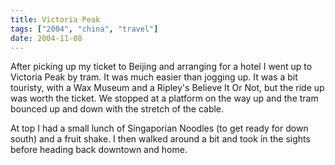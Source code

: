 ```yaml
---
title: Victoria Peak
tags: ["2004", "china", "travel"]
date: 2004-11-08
---
```

After picking up my ticket to Beijing and arranging for a hotel I went up to Victoria Peak by tram.  It was much easier than jogging up.  It was a bit touristy, with a Wax Museum and a Ripley's Believe It Or Not, but the ride up was worth the ticket.  We stopped at a platform on the way up and the tram bounced up and down with the stretch of the cable.

At top I had a small lunch of Singaporian Noodles (to get ready for down south) and a fruit shake.  I then walked around a bit and took in the sights before heading back downtown and home.
